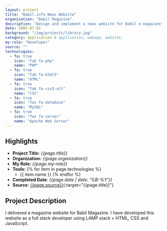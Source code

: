 ```yaml
---
layout: project
title: "Babil.info News Website"
organization: "Babil Magazine"
description: "Design and implement a news website for Babil e-magazine"
date: 2005-07-01
background: "/img/projects/library.jpg"
category: application # application, webapp, website,
my-role: "Developer"
source: ""
technologies:
  - fa: true
    icon: "fab fa-php"
    name: "PHP"
  - fa: true
    icon: "fab fa-html5"
    name: "HTML"
  - fa: true
    icon: "fab fa-css3-alt"
    name: "CSS"
  - fa: true
    icon: "fas fa-database"
    name: "MySQL"
  - fa: true
    icon: "fas fa-server"
    name: "Apache Web Server"
---
```

<style>
  ul p {
  margin-bottom: 2px;
  margin-top: 2px;
}
</style>
## Highlights

- **Project Title:** _{{page.title}}_
- **Organization:** _{{page.organization}}_
- **My Role:** _{{page.my-role}}_
- **Tools:** 
  {% for item in page.technologies %}
    - {{ item.name }}
  {% endfor %}
- **Completed Date**: _{{page.date  | date: '%B-%Y'}}_
- **Source**: [{{page.source}}]({{page.source}}){:target="{{page.title}}"}

## Project Description

I delivered a magazine website for Babil Magazine. I have developed this website as a full stack developer using LAMP stack + HTML, CSS and JavaScript.
